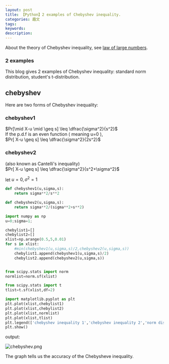 ```yaml
---
layout: post
title: 【Python】2 examples of Chebyshev inequality.
categories: 趣文
tags:
keywords:
description:
---
```


About the theory of Chebyshev inequality, see [law of large numbers](http://www.guofei.site/2017/08/04/chebyshev.html).  




### 2 examples
This blog gives 2 examples of Chebyshev inequality: standard norm distribution, student's t-distribution.  
## chebyshev
Here are two forms of Chebyshev inequality:  
### chebyshev1  
$Pr[\mid X-u \mid \geq s] \leq \dfrac{\sigma^2}{s^2}$  
If the p.d.f is an even function ( meaning u=0 ),   
$Pr[ X-u  \geq s] \leq \dfrac{\sigma^2}{2s^2}$  

### chebyshev2  
(also known as Cantelli's inequality)  
$Pr[ X-u  \geq s] \leq \dfrac{\sigma^2}{s^2+\sigma^2}$  

let $u=0,\sigma^2=1$

```py
def chebyshev1(u,sigma,s):
    return sigma**2/s**2

def chebyshev2(u,sigma,s):
    return sigma**2/(sigma**2+s**2)

import numpy as np
u=0;sigma=1;

chebylist1=[]
chebylist2=[]
xlist=np.arange(0.5,5,0.01)
for s in xlist:
    #min(chebyshev1(u,sigma,s)/2,chebyshev2(u,sigma,s))
    chebylist1.append(chebyshev1(u,sigma,s)/2)
    chebylist2.append(chebyshev2(u,sigma,s))


from scipy.stats import norm
normlist=norm.sf(xlist)

from scipy.stats import t
tlist=t.sf(xlist,df=2)

import matplotlib.pyplot as plt
plt.plot(xlist,chebylist1)
plt.plot(xlist,chebylist2)
plt.plot(xlist,normlist)
plt.plot(xlist,tlist)
plt.legend(['chebyshev inequality 1','chebyshev inequality 2','norm distribution equality','t-distribution equality'])
plt.show()
```
output:  

![chebyshev.png](/pictures_for_blog/postimg/chebyshev.png)


The graph tells us the accuracy of the Chebysheve inequality.  
